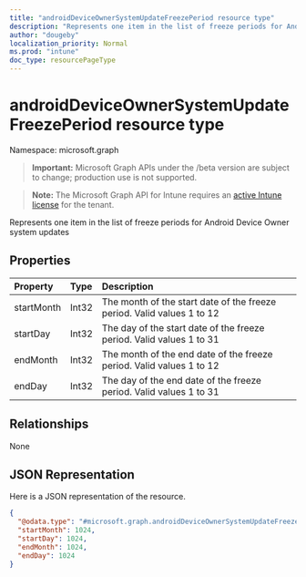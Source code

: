 ```yaml
---
title: "androidDeviceOwnerSystemUpdateFreezePeriod resource type"
description: "Represents one item in the list of freeze periods for Android Device Owner system updates"
author: "dougeby"
localization_priority: Normal
ms.prod: "intune"
doc_type: resourcePageType
---
```


# androidDeviceOwnerSystemUpdateFreezePeriod resource type

Namespace: microsoft.graph

> **Important:** Microsoft Graph APIs under the /beta version are subject to change; production use is not supported.

> **Note:** The Microsoft Graph API for Intune requires an [active Intune license](https://go.microsoft.com/fwlink/?linkid=839381) for the tenant.

Represents one item in the list of freeze periods for Android Device Owner system updates

## Properties
|Property|Type|Description|
|:---|:---|:---|
|startMonth|Int32|The month of the start date of the freeze period. Valid values 1 to 12|
|startDay|Int32|The day of the start date of the freeze period. Valid values 1 to 31|
|endMonth|Int32|The month of the end date of the freeze period. Valid values 1 to 12|
|endDay|Int32|The day of the end date of the freeze period. Valid values 1 to 31|

## Relationships
None

## JSON Representation
Here is a JSON representation of the resource.
<!-- {
  "blockType": "resource",
  "@odata.type": "microsoft.graph.androidDeviceOwnerSystemUpdateFreezePeriod"
}
-->
``` json
{
  "@odata.type": "#microsoft.graph.androidDeviceOwnerSystemUpdateFreezePeriod",
  "startMonth": 1024,
  "startDay": 1024,
  "endMonth": 1024,
  "endDay": 1024
}
```





